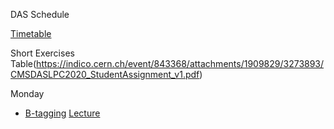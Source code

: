 DAS Schedule

[Timetable](https://indico.cern.ch/event/843368/timetable/)

Short Exercises Table(https://indico.cern.ch/event/843368/attachments/1909829/3273893/CMSDASLPC2020_StudentAssignment_v1.pdf)

Monday

* [B-tagging](https://twiki.cern.ch/twiki/bin/viewauth/CMS/SWGuideCMSDataAnalysisSchoolLPC2020BTaggingExercise) [Lecture](https://twiki.cern.ch/twiki/pub/CMS/SWGuideCMSDataAnalysisSchoolLPC2020BTaggingExercise/intro.pdf)
